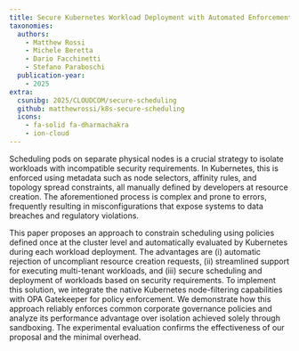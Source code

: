 ```yaml
---
title: Secure Kubernetes Workload Deployment with Automated Enforcement of Cluster-Defined Policies
taxonomies:
  authors:
    - Matthew Rossi
    - Michele Beretta
    - Dario Facchinetti
    - Stefano Paraboschi
  publication-year:
    - 2025
extra:
  csunibg: 2025/CLOUDCOM/secure-scheduling
  github: matthewrossi/k8s-secure-scheduling
  icons:
    - fa-solid fa-dharmachakra
    - ion-cloud
---
```


Scheduling pods on separate physical nodes is a crucial strategy to isolate
workloads with incompatible security requirements. In Kubernetes, this is
enforced using metadata such as node selectors, affinity rules, and topology
spread constraints, all manually defined by developers at resource creation.
The aforementioned process is complex and prone to errors, frequently resulting
in misconfigurations that expose systems to data breaches and regulatory
violations.

This paper proposes an approach to constrain scheduling using policies defined
once at the cluster level and automatically evaluated by Kubernetes during each
workload deployment. The advantages are
(i) automatic rejection of uncompliant resource creation requests,
(ii) streamlined support for executing multi-tenant workloads,
and
(iii) secure scheduling and deployment of workloads based on security requirements.
To implement this solution, we integrate the native Kubernetes
node-filtering capabilities with OPA Gatekeeper for policy
enforcement. We demonstrate how this approach reliably enforces common
corporate governance policies and analyze its performance advantage over
isolation achieved solely through sandboxing. The experimental
evaluation confirms the effectiveness of our proposal and the minimal
overhead.

